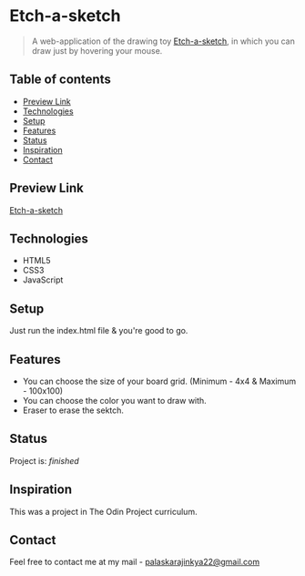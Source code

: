 ﻿# Etch-a-sketch
> A web-application of the drawing toy [Etch-a-sketch](https://en.wikipedia.org/wiki/Etch_A_Sketch), in which you can draw just by hovering your mouse.

## Table of contents

- [Preview Link](#preview-link)
- [Technologies](#technologies)
- [Setup](#setup)
- [Features](#features)
- [Status](#status)
- [Inspiration](#inspiration)
- [Contact](#contact)


## Preview Link

[Etch-a-sketch](https://ajinkyap22.github.io/Etch-a-sketch/)

## Technologies

- HTML5
- CSS3
- JavaScript

## Setup

Just run the index.html file & you're good to go.

## Features

- You can choose the size of your board grid. (Minimum - 4x4 & Maximum - 100x100)
- You can choose the color you want to draw with.
- Eraser to erase the sektch.

## Status

Project is: _finished_

## Inspiration

This was a project in The Odin Project curriculum.

## Contact

Feel free to contact me at my mail - palaskarajinkya22@gmail.com

